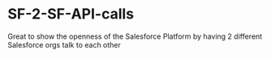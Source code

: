 # SF-2-SF-API-calls
Great to show the openness of the Salesforce Platform by having 2 different Salesforce orgs talk to each other

